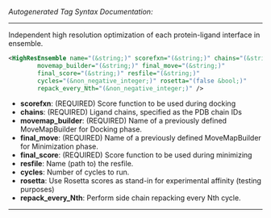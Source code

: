 <!-- THIS IS AN AUTOGENERATED FILE: Don't edit it directly, instead change the schema definition in the code itself. -->

_Autogenerated Tag Syntax Documentation:_

---
Independent high resolution optimization of each protein-ligand interface in ensemble.

```xml
<HighResEnsemble name="(&string;)" scorefxn="(&string;)" chains="(&string;)"
        movemap_builder="(&string;)" final_move="(&string;)"
        final_score="(&string;)" resfile="(&string;)"
        cycles="(&non_negative_integer;)" rosetta="(false &bool;)"
        repack_every_Nth="(&non_negative_integer;)" />
```

-   **scorefxn**: (REQUIRED) Score function to be used during docking
-   **chains**: (REQUIRED) Ligand chains, specified as the PDB chain IDs
-   **movemap_builder**: (REQUIRED) Name of a previously defined MoveMapBuilder for Docking phase.
-   **final_move**: (REQUIRED) Name of a previously defined MoveMapBuilder for Minimization phase.
-   **final_score**: (REQUIRED) Score function to be used during minimizing
-   **resfile**: Name (path to) the resfile.
-   **cycles**: Number of cycles to run.
-   **rosetta**: Use Rosetta scores as stand-in for experimental affinity (testing purposes)
-   **repack_every_Nth**: Perform side chain repacking every Nth cycle.

---

